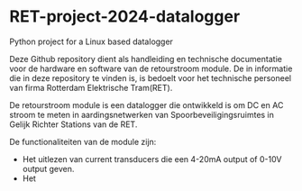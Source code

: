 # RET-project-2024-datalogger
 Python project for a Linux based datalogger


Deze Github repository dient als handleiding en technische documentatie voor de hardware en software van de retourstroom module. De in informatie die in deze repository te vinden is, is bedoelt voor het technische personeel van firma Rotterdam Elektrische Tram(RET).

De retourstroom module is een datalogger die ontwikkeld is om DC en AC stroom te meten in aardingsnetwerken van Spoorbeveiligingsruimtes in Gelijk Richter Stations van de RET. 

De functionaliteiten van de module zijn:

- Het uitlezen van current transducers die een 4-20mA output of 0-10V output geven.
- Het 